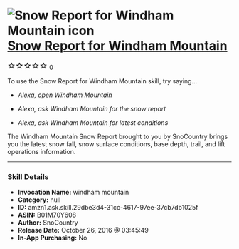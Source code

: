 # &nbsp;<img src="skill_icon" alt="Snow Report for Windham Mountain icon" width="36"> [Snow Report for Windham Mountain](http://alexa.amazon.com/#skills/amzn1.ask.skill.29dbe3d4-31cc-4617-97ee-37cb7db1025f)
![0 stars](../../images/ic_star_border_black_18dp_1x.png)![0 stars](../../images/ic_star_border_black_18dp_1x.png)![0 stars](../../images/ic_star_border_black_18dp_1x.png)![0 stars](../../images/ic_star_border_black_18dp_1x.png)![0 stars](../../images/ic_star_border_black_18dp_1x.png) 0

To use the Snow Report for Windham Mountain skill, try saying...

* *Alexa, open Windham Mountain*

* *Alexa, ask Windham Mountain for the snow report*

* *Alexa, ask Windham Mountain for latest conditions*

The Windham Mountain Snow Report brought to you by SnoCountry brings you the latest snow fall, snow surface conditions,  base depth, trail, and lift operations information.

***

### Skill Details

* **Invocation Name:** windham mountain
* **Category:** null
* **ID:** amzn1.ask.skill.29dbe3d4-31cc-4617-97ee-37cb7db1025f
* **ASIN:** B01M70Y608
* **Author:** SnoCountry
* **Release Date:** October 26, 2016 @ 03:45:49
* **In-App Purchasing:** No
